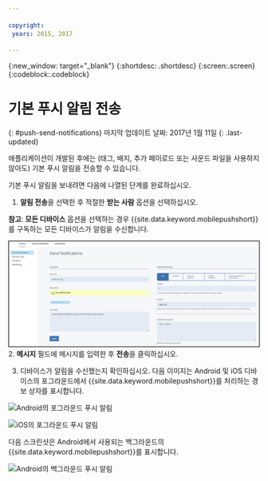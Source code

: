 ```yaml
---

copyright:
 years: 2015, 2017

---
```


{:new_window: target="_blank"}
{:shortdesc: .shortdesc}
{:screen:.screen}
{:codeblock:.codeblock}

# 기본 푸시 알림 전송
{: #push-send-notifications}
마지막 업데이트 날짜: 2017년 1월 11일
{: .last-updated}

애플리케이션이 개발된 후에는 (태그, 배지, 추가 페이로드 또는 사운드 파일을 사용하지 않아도) 기본 푸시 알림을 전송할 수 있습니다. 

기본 푸시 알림을 보내려면 다음에 나열된 단계를 완료하십시오. 

1. **알림 전송**을 선택한 후 적절한 **받는 사람** 옵션을 선택하십시오.  

**참고**: **모든 디바이스** 옵션을 선택하는 경우 {{site.data.keyword.mobilepushshort}}를 구독하는 모든 디바이스가 알림을 수신합니다. 

![알림 화면](images/tag_notification.jpg)
2. **메시지** 필드에 메시지를 입력한 후 **전송**을 클릭하십시오. 

3. 디바이스가 알림을 수신했는지 확인하십시오. 다음 이미지는 Android 및 iOS 디바이스의 포그라운드에서 {{site.data.keyword.mobilepushshort}}를 처리하는 경보 상자를 표시합니다. 

![Android의 포그라운드 푸시 알림](images/Android_Screenshot.jpg)

![iOS의 포그라운드 푸시 알림](images/iOS_Screenshot.jpg)

다음 스크린샷은 Android에서 사용되는 백그라운드의 {{site.data.keyword.mobilepushshort}}를 표시합니다. 

![Android의 백그라운드 푸시 알림](images/background.jpg)

